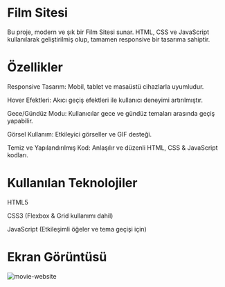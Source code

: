 # Film Sitesi

Bu proje, modern ve şık bir Film Sitesi sunar. HTML, CSS ve JavaScript kullanılarak geliştirilmiş olup, tamamen responsive bir tasarıma sahiptir.

# Özellikler

Responsive Tasarım: Mobil, tablet ve masaüstü cihazlarla uyumludur.

Hover Efektleri: Akıcı geçiş efektleri ile kullanıcı deneyimi artırılmıştır.

Gece/Gündüz Modu: Kullanıcılar gece ve gündüz temaları arasında geçiş yapabilir.

Görsel Kullanım: Etkileyici görseller ve GIF desteği.

Temiz ve Yapılandırılmış Kod: Anlaşılır ve düzenli HTML, CSS & JavaScript kodları.

# Kullanılan Teknolojiler

HTML5

CSS3 (Flexbox & Grid kullanımı dahil)

JavaScript (Etkileşimli öğeler ve tema geçişi için)

# Ekran Görüntüsü

![movie-website](https://github.com/user-attachments/assets/62e460f4-48c3-4ee9-92c9-9aa12655c936)

